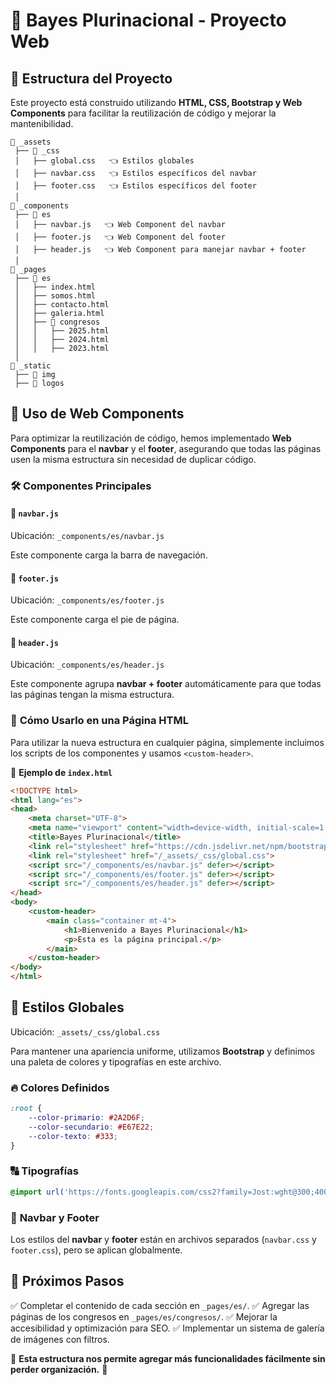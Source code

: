 # 📌 Bayes Plurinacional - Proyecto Web

## 🚀 Estructura del Proyecto
Este proyecto está construido utilizando **HTML, CSS, Bootstrap y Web Components** para facilitar la reutilización de código y mejorar la mantenibilidad.

```
📂 _assets
 ├── 📂 _css
 │   ├── global.css   👈 Estilos globales
 │   ├── navbar.css   👈 Estilos específicos del navbar
 │   ├── footer.css   👈 Estilos específicos del footer
 │
📂 _components
 ├── 📂 es
 │   ├── navbar.js   👈 Web Component del navbar
 │   ├── footer.js   👈 Web Component del footer
 │   ├── header.js   👈 Web Component para manejar navbar + footer
 │
📂 _pages
 ├── 📂 es
 │   ├── index.html
 │   ├── somos.html
 │   ├── contacto.html
 │   ├── galeria.html
 │   ├── 📂 congresos
 │   │   ├── 2025.html
 │   │   ├── 2024.html
 │   │   ├── 2023.html
 │
📂 _static
 ├── 📂 img
 ├── 📂 logos
```

## 📌 Uso de Web Components
Para optimizar la reutilización de código, hemos implementado **Web Components** para el **navbar** y el **footer**, asegurando que todas las páginas usen la misma estructura sin necesidad de duplicar código.

### 🛠 **Componentes Principales**
#### 📌 `navbar.js`
Ubicación: `_components/es/navbar.js`

Este componente carga la barra de navegación.

#### 📌 `footer.js`
Ubicación: `_components/es/footer.js`

Este componente carga el pie de página.

#### 📌 `header.js`
Ubicación: `_components/es/header.js`

Este componente agrupa **navbar + footer** automáticamente para que todas las páginas tengan la misma estructura.

### 🔧 **Cómo Usarlo en una Página HTML**
Para utilizar la nueva estructura en cualquier página, simplemente incluimos los scripts de los componentes y usamos `<custom-header>`.

📌 **Ejemplo de `index.html`**
```html
<!DOCTYPE html>
<html lang="es">
<head>
    <meta charset="UTF-8">
    <meta name="viewport" content="width=device-width, initial-scale=1.0">
    <title>Bayes Plurinacional</title>
    <link rel="stylesheet" href="https://cdn.jsdelivr.net/npm/bootstrap@5.3.0/dist/css/bootstrap.min.css">
    <link rel="stylesheet" href="/_assets/_css/global.css">
    <script src="/_components/es/navbar.js" defer></script>
    <script src="/_components/es/footer.js" defer></script>
    <script src="/_components/es/header.js" defer></script>
</head>
<body>
    <custom-header>
        <main class="container mt-4">
            <h1>Bienvenido a Bayes Plurinacional</h1>
            <p>Esta es la página principal.</p>
        </main>
    </custom-header>
</body>
</html>
```

## 📌 Estilos Globales
Ubicación: `_assets/_css/global.css`

Para mantener una apariencia uniforme, utilizamos **Bootstrap** y definimos una paleta de colores y tipografías en este archivo.

### 🔥 **Colores Definidos**
```css
:root {
    --color-primario: #2A2D6F;
    --color-secundario: #E67E22;
    --color-texto: #333;
}
```

### 🔠 **Tipografías**
```css
@import url('https://fonts.googleapis.com/css2?family=Jost:wght@300;400;500;700&family=Manrope:wght@400;600&display=swap');
```

### 🔹 **Navbar y Footer**
Los estilos del **navbar** y **footer** están en archivos separados (`navbar.css` y `footer.css`), pero se aplican globalmente.

## 📌 **Próximos Pasos**
✅ Completar el contenido de cada sección en `_pages/es/`.
✅ Agregar las páginas de los congresos en `_pages/es/congresos/`.
✅ Mejorar la accesibilidad y optimización para SEO.
✅ Implementar un sistema de galería de imágenes con filtros.

📌 **Esta estructura nos permite agregar más funcionalidades fácilmente sin perder organización.** 🚀
